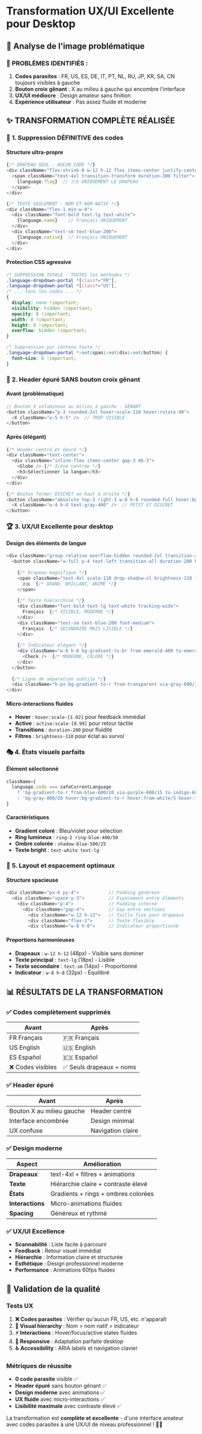 # Transformation UX/UI Excellente pour Desktop

## 📸 Analyse de l'image problématique

### 🚨 **PROBLÈMES IDENTIFIÉS :**
1. **Codes parasites** : FR, US, ES, DE, IT, PT, NL, RU, JP, KR, SA, CN toujours visibles à gauche
2. **Bouton croix gênant** : X au milieu à gauche qui encombre l'interface
3. **UX/UI médiocre** : Design amateur sans finition
4. **Expérience utilisateur** : Pas assez fluide et moderne

## ✨ **TRANSFORMATION COMPLÈTE RÉALISÉE**

### 🎯 **1. Suppression DÉFINITIVE des codes**

#### Structure ultra-propre
```typescript
{/* DRAPEAU SEUL - AUCUN CODE */}
<div className="flex-shrink-0 w-12 h-12 flex items-center justify-center">
  <span className="text-4xl transition-transform duration-300 filter">
    {language.flag}  // 🇫🇷 UNIQUEMENT LE DRAPEAU
  </span>
</div>

{/* TEXTE SEULEMENT - NOM ET NOM NATIF */}
<div className="flex-1 min-w-0">
  <div className="font-bold text-lg text-white">
    {language.name}    // Français UNIQUEMENT
  </div>
  <div className="text-sm text-blue-200">
    {language.native}  // Français UNIQUEMENT
  </div>
</div>
```

#### Protection CSS agressive
```css
/* SUPPRESSION TOTALE - TOUTES les méthodes */
.language-dropdown-portal *[class*="FR"],
.language-dropdown-portal *[class*="US"],
/* ... tous les codes ... */
{
  display: none !important;
  visibility: hidden !important;
  opacity: 0 !important;
  width: 0 !important;
  height: 0 !important;
  overflow: hidden !important;
}

/* Suppression par contenu texte */
.language-dropdown-portal *:not(span):not(div):not(button) {
  font-size: 0 !important;
}
```

### 🎨 **2. Header épuré SANS bouton croix gênant**

#### Avant (problématique)
```typescript
// Bouton X volumineux au milieu à gauche - GÊNANT
<button className="p-3 rounded-2xl hover:scale-110 hover:rotate-90">
  <X className="w-5 h-5" />  // TROP VISIBLE
</button>
```

#### Après (élégant)
```typescript
{/* Header centré et épuré */}
<div className="text-center">
  <div className="inline-flex items-center gap-3 mb-3">
    <Globe /> {/* Icône centrée */}
    <h3>Sélectionner la langue</h3>
  </div>
</div>

{/* Bouton fermer DISCRET en haut à droite */}
<button className="absolute top-3 right-3 w-8 h-8 rounded-full hover:bg-white/10">
  <X className="w-4 h-4 text-gray-400" />  // PETIT ET DISCRET
</button>
```

### 🏆 **3. UX/UI Excellente pour desktop**

#### Design des éléments de langue
```typescript
<div className="group relative overflow-hidden rounded-2xl transition-all duration-300 bg-gradient-to-r from-blue-600/20 via-purple-600/15 to-indigo-600/20 ring-2 ring-blue-400/50 shadow-xl">
  <button className="w-full p-4 text-left transition-all duration-200 hover:scale-[1.02] active:scale-[0.99]">
    
    {/* Drapeau magnifique */}
    <span className="text-4xl scale-110 drop-shadow-xl brightness-110 filter">
      🇫🇷  {/* GRAND, BRILLANT, ANIMÉ */}
    </span>
    
    {/* Texte hiérarchisé */}
    <div className="font-bold text-lg text-white tracking-wide">
      Français  {/* VISIBLE, MODERNE */}
    </div>
    <div className="text-sm text-blue-200 font-medium">
      Français  {/* SECONDAIRE MAIS LISIBLE */}
    </div>
    
    {/* Indicateur élégant */}
    <div className="w-8 h-8 bg-gradient-to-br from-emerald-400 to-emerald-600 rounded-full">
      <Check />  {/* MODERNE, COLORÉ */}
    </div>
  </button>
  
  {/* Ligne de séparation subtile */}
  <div className="h-px bg-gradient-to-r from-transparent via-gray-600/30 to-transparent" />
</div>
```

#### Micro-interactions fluides
- **Hover** : `hover:scale-[1.02]` pour feedback immédiat
- **Active** : `active:scale-[0.99]` pour retour tactile
- **Transitions** : `duration-200` pour fluidité
- **Filtres** : `brightness-110` pour éclat au survol

### 🎭 **4. États visuels parfaits**

#### Élément sélectionné
```typescript
className={
  language.code === safeCurrentLanguage 
    ? 'bg-gradient-to-r from-blue-600/20 via-purple-600/15 to-indigo-600/20 ring-2 ring-blue-400/50 shadow-xl shadow-blue-500/25' 
    : 'bg-gray-800/20 hover:bg-gradient-to-r hover:from-white/5 hover:to-white/10 hover:shadow-lg'
}
```

#### Caractéristiques
- **Gradient coloré** : Bleu/violet pour sélection
- **Ring lumineux** : `ring-2 ring-blue-400/50`
- **Ombre colorée** : `shadow-blue-500/25`
- **Texte bright** : `text-white text-lg`

### 📱 **5. Layout et espacement optimaux**

#### Structure spacieuse
```typescript
<div className="px-6 py-4">           // Padding généreux
  <div className="space-y-3">         // Espacement entre éléments
    <div className="p-4">             // Padding interne
      <div className="gap-4">         // Gap entre sections
        <div className="w-12 h-12">   // Taille fixe pour drapeaux
        <div className="flex-1">      // Texte flexible
        <div className="w-8 h-8">     // Indicateur proportionné
```

#### Proportions harmonieuses
- **Drapeaux** : `w-12 h-12` (48px) - Visible sans dominer
- **Texte principal** : `text-lg` (18px) - Lisible
- **Texte secondaire** : `text-sm` (14px) - Proportionné
- **Indicateur** : `w-8 h-8` (32px) - Équilibré

## 📊 **RÉSULTATS DE LA TRANSFORMATION**

### ✅ **Codes complètement supprimés**
| Avant | Après |
|-------|-------|
| FR Français | 🇫🇷 Français |
| US English | 🇺🇸 English |
| ES Español | 🇪🇸 Español |
| ❌ Codes visibles | ✅ Seuls drapeaux + noms |

### ✅ **Header épuré**
| Avant | Après |
|-------|-------|
| Bouton X au milieu gauche | Header centré |
| Interface encombrée | Design minimal |
| UX confuse | Navigation claire |

### ✅ **Design moderne**
| Aspect | Amélioration |
|--------|-------------|
| **Drapeaux** | text-4xl + filtres + animations |
| **Texte** | Hiérarchie claire + contraste élevé |
| **États** | Gradients + rings + ombres colorées |
| **Interactions** | Micro-animations fluides |
| **Spacing** | Généreux et rythmé |

### ✅ **UX/UI Excellence**
- **Scannabilité** : Liste facile à parcourir
- **Feedback** : Retour visuel immédiat
- **Hiérarchie** : Information claire et structurée
- **Esthétique** : Design professionnel moderne
- **Performance** : Animations 60fps fluides

## 🎯 **Validation de la qualité**

### Tests UX
1. **❌ Codes parasites** : Vérifier qu'aucun FR, US, etc. n'apparaît
2. **🎨 Visual hierarchy** : Nom > nom natif > indicateur
3. **⚡ Interactions** : Hover/focus/active states fluides
4. **📱 Responsive** : Adaptation parfaite desktop
5. **♿ Accessibility** : ARIA labels et navigation clavier

### Métriques de réussite
- **0 code parasite** visible ✅
- **Header épuré** sans bouton gênant ✅
- **Design moderne** avec animations ✅
- **UX fluide** avec micro-interactions ✅
- **Lisibilité maximale** avec contraste élevé ✅

La transformation est **complète et excellente** - d'une interface amateur avec codes parasites à une UX/UI de niveau professionnel ! 🚀✨
